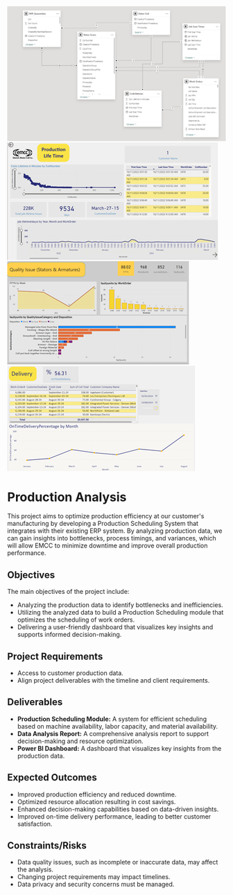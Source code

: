 ![Alt text](https://github.com/DonyaBonyadian/production-Analysis/blob/main/relashion.png)
![Alt text](https://github.com/DonyaBonyadian/production-Analysis/blob/main/production.png) 
![Alt text](https://github.com/DonyaBonyadian/production-Analysis/blob/main/pr2.png)   ![Alt text](https://github.com/DonyaBonyadian/production-Analysis/blob/main/pr3.png)



# Production Analysis  

This project aims to optimize production efficiency at our customer's manufacturing by developing a Production Scheduling System that integrates with their existing ERP system. By analyzing production data, we can gain insights into bottlenecks, process timings, and variances, which will allow EMCC to minimize downtime and improve overall production performance.

## Objectives

The main objectives of the project include:

- Analyzing the production data to identify bottlenecks and inefficiencies.
- Utilizing the analyzed data to build a Production Scheduling module that optimizes the scheduling of work orders.
- Delivering a user-friendly dashboard that visualizes key insights and supports informed decision-making.

## Project Requirements

- Access to customer production data.
- Align project deliverables with the timeline and client requirements.

## Deliverables

- **Production Scheduling Module:** A system for efficient scheduling based on machine availability, labor capacity, and material availability.
- **Data Analysis Report:** A comprehensive analysis report to support decision-making and resource optimization.
- **Power BI Dashboard:** A dashboard that visualizes key insights from the production data.

## Expected Outcomes

- Improved production efficiency and reduced downtime.
- Optimized resource allocation resulting in cost savings.
- Enhanced decision-making capabilities based on data-driven insights.
- Improved on-time delivery performance, leading to better customer satisfaction.

## Constraints/Risks

- Data quality issues, such as incomplete or inaccurate data, may affect the analysis.
- Changing project requirements may impact timelines.
- Data privacy and security concerns must be managed.
